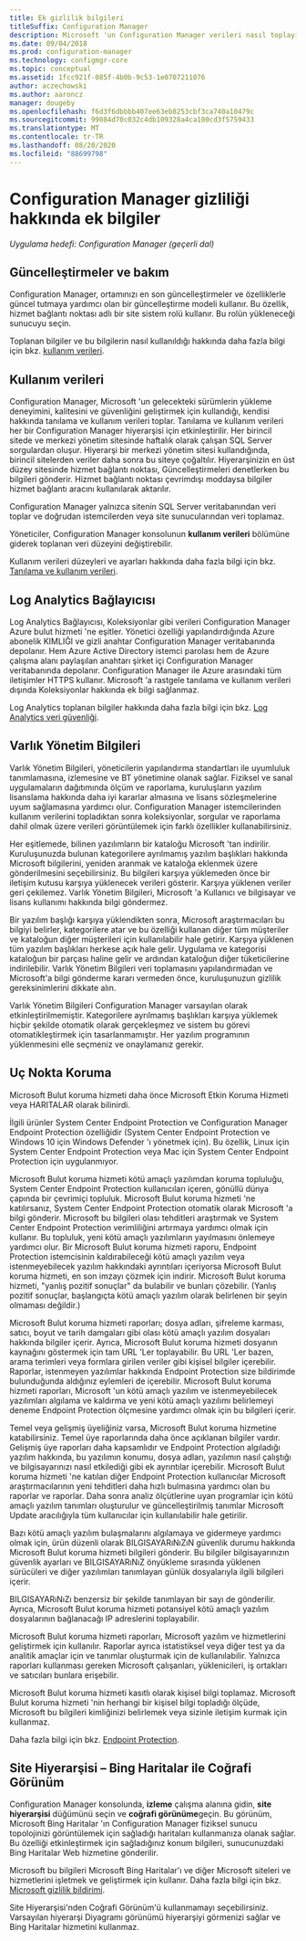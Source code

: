 ```yaml
---
title: Ek gizlilik bilgileri
titleSuffix: Configuration Manager
description: Microsoft 'un Configuration Manager verileri nasıl toplayıp kullandığını öğrenin.
ms.date: 09/04/2018
ms.prod: configuration-manager
ms.technology: configmgr-core
ms.topic: conceptual
ms.assetid: 1fcc921f-085f-4b0b-9c53-1e0707211076
author: aczechowski
ms.author: aaroncz
manager: dougeby
ms.openlocfilehash: f6d3f6dbbbb407ee63eb8253cbf3ca740a10479c
ms.sourcegitcommit: 99084d70c032c4db109328a4ca100cd3f5759433
ms.translationtype: MT
ms.contentlocale: tr-TR
ms.lasthandoff: 08/20/2020
ms.locfileid: "88699798"
---
```

# <a name="additional-information-about-privacy-for-configuration-manager"></a>Configuration Manager gizliliği hakkında ek bilgiler

*Uygulama hedefi: Configuration Manager (geçerli dal)*


## <a name="updates-and-servicing"></a>Güncelleştirmeler ve bakım

Configuration Manager, ortamınızı en son güncelleştirmeler ve özelliklerle güncel tutmaya yardımcı olan bir güncelleştirme modeli kullanır. Bu özellik, hizmet bağlantı noktası adlı bir site sistem rolü kullanır. Bu rolün yükleneceği sunucuyu seçin. 

Toplanan bilgiler ve bu bilgilerin nasıl kullanıldığı hakkında daha fazla bilgi için bkz. [kullanım verileri](#usage-data).



## <a name="usage-data"></a>Kullanım verileri

Configuration Manager, Microsoft 'un gelecekteki sürümlerin yükleme deneyimini, kalitesini ve güvenliğini geliştirmek için kullandığı, kendisi hakkında tanılama ve kullanım verileri toplar.
Tanılama ve kullanım verileri her bir Configuration Manager hiyerarşisi için etkinleştirilir. Her birincil sitede ve merkezi yönetim sitesinde haftalık olarak çalışan SQL Server sorgulardan oluşur. Hiyerarşi bir merkezi yönetim sitesi kullandığında, birincil sitelerden veriler daha sonra bu siteye çoğaltılır. Hiyerarşinizin en üst düzey sitesinde hizmet bağlantı noktası, Güncelleştirmeleri denetlerken bu bilgileri gönderir. Hizmet bağlantı noktası çevrimdışı moddaysa bilgiler hizmet bağlantı aracını kullanılarak aktarılır.

Configuration Manager yalnızca sitenin SQL Server veritabanından veri toplar ve doğrudan istemcilerden veya site sunucularından veri toplamaz.

Yöneticiler, Configuration Manager konsolunun **kullanım verileri** bölümüne giderek toplanan veri düzeyini değiştirebilir.

Kullanım verileri düzeyleri ve ayarları hakkında daha fazla bilgi için bkz. [Tanılama ve kullanım verileri](../diagnostics/diagnostics-and-usage-data.md).



## <a name="log-analytics-connector"></a>Log Analytics Bağlayıcısı

Log Analytics Bağlayıcısı, Koleksiyonlar gibi verileri Configuration Manager Azure bulut hizmeti 'ne eşitler. Yönetici özelliği yapılandırdığında Azure abonelik KIMLIĞI ve gizli anahtar Configuration Manager veritabanında depolanır. Hem Azure Active Directory istemci parolası hem de Azure çalışma alanı paylaşılan anahtarı şirket içi Configuration Manager veritabanında depolanır. Configuration Manager ile Azure arasındaki tüm iletişimler HTTPS kullanır. Microsoft 'a rastgele tanılama ve kullanım verileri dışında Koleksiyonlar hakkında ek bilgi sağlanmaz. 

Log Analytics toplanan bilgiler hakkında daha fazla bilgi için bkz. [Log Analytics veri güvenliği](/azure/log-analytics/log-analytics-data-security).



## <a name="asset-intelligence"></a>Varlık Yönetim Bilgileri

Varlık Yönetim Bilgileri, yöneticilerin yapılandırma standartları ile uyumluluk tanımlamasına, izlemesine ve BT yönetimine olanak sağlar. Fiziksel ve sanal uygulamaların dağıtımında ölçüm ve raporlama, kuruluşların yazılım lisanslama hakkında daha iyi kararlar almasına ve lisans sözleşmelerine uyum sağlamasına yardımcı olur. Configuration Manager istemcilerinden kullanım verilerini topladıktan sonra koleksiyonlar, sorgular ve raporlama dahil olmak üzere verileri görüntülemek için farklı özellikler kullanabilirsiniz.

Her eşitlemede, bilinen yazılımların bir kataloğu Microsoft 'tan indirilir. Kuruluşunuzda bulunan kategorilere ayrılmamış yazılım başlıkları hakkında Microsoft bilgilerini, yeniden aranmak ve kataloğa eklenmek üzere gönderilmesini seçebilirsiniz. Bu bilgileri karşıya yüklemeden önce bir iletişim kutusu karşıya yüklenecek verileri gösterir. Karşıya yüklenen veriler geri çekilemez. Varlık Yönetim Bilgileri, Microsoft 'a Kullanıcı ve bilgisayar ve lisans kullanımı hakkında bilgi göndermez.

Bir yazılım başlığı karşıya yüklendikten sonra, Microsoft araştırmacıları bu bilgiyi belirler, kategorilere atar ve bu özelliği kullanan diğer tüm müşteriler ve kataloğun diğer müşterileri için kullanılabilir hale getirir. Karşıya yüklenen tüm yazılım başlıkları herkese açık hale gelir. Uygulama ve kategorisi kataloğun bir parçası haline gelir ve ardından kataloğun diğer tüketicilerine indirilebilir. Varlık Yönetim Bilgileri veri toplamasını yapılandırmadan ve Microsoft'a bilgi gönderme kararı vermeden önce, kuruluşunuzun gizlilik gereksinimlerini dikkate alın.

Varlık Yönetim Bilgileri Configuration Manager varsayılan olarak etkinleştirilmemiştir. Kategorilere ayrılmamış başlıkları karşıya yüklemek hiçbir şekilde otomatik olarak gerçekleşmez ve sistem bu görevi otomatikleştirmek için tasarlanmamıştır. Her yazılım programının yüklenmesini elle seçmeniz ve onaylamanız gerekir.



## <a name="endpoint-protection"></a>Uç Nokta Koruma

Microsoft Bulut koruma hizmeti daha önce Microsoft Etkin Koruma Hizmeti veya HARITALAR olarak bilinirdi.

İlgili ürünler System Center Endpoint Protection ve Configuration Manager Endpoint Protection özelliğidir (System Center Endpoint Protection ve Windows 10 için Windows Defender 'ı yönetmek için). Bu özellik, Linux için System Center Endpoint Protection veya Mac için System Center Endpoint Protection için uygulanmıyor.

Microsoft Bulut koruma hizmeti kötü amaçlı yazılımdan koruma topluluğu, System Center Endpoint Protection kullanıcıları içeren, gönüllü dünya çapında bir çevrimiçi topluluk. Microsoft Bulut koruma hizmeti 'ne katılırsanız, System Center Endpoint Protection otomatik olarak Microsoft 'a bilgi gönderir. Microsoft bu bilgileri olası tehditleri araştırmak ve System Center Endpoint Protection verimliliğini artırmaya yardımcı olmak için kullanır. Bu topluluk, yeni kötü amaçlı yazılımların yayılmasını önlemeye yardımcı olur. Bir Microsoft Bulut koruma hizmeti raporu, Endpoint Protection istemcisinin kaldırabileceği kötü amaçlı yazılım veya istenmeyebilecek yazılım hakkındaki ayrıntıları içeriyorsa Microsoft Bulut koruma hizmeti, en son imzayı çözmek için indirir. Microsoft Bulut koruma hizmeti, "yanlış pozitif sonuçlar" da bulabilir ve bunları çözebilir. (Yanlış pozitif sonuçlar, başlangıçta kötü amaçlı yazılım olarak belirlenen bir şeyin olmaması değildir.) 

Microsoft Bulut koruma hizmeti raporları; dosya adları, şifreleme karması, satıcı, boyut ve tarih damgaları gibi olası kötü amaçlı yazılım dosyaları hakkında bilgiler içerir. Ayrıca, Microsoft Bulut koruma hizmeti dosyanın kaynağını göstermek için tam URL 'Ler toplayabilir. Bu URL 'Ler bazen, arama terimleri veya formlara girilen veriler gibi kişisel bilgiler içerebilir. Raporlar, istenmeyen yazılımlar hakkında Endpoint Protection size bildirimde bulunduğunda aldığınız eylemleri de içerebilir. Microsoft Bulut koruma hizmeti raporları, Microsoft 'un kötü amaçlı yazılım ve istenmeyebilecek yazılımları algılama ve kaldırma ve yeni kötü amaçlı yazılımı belirlemeyi deneme Endpoint Protection ölçmesine yardımcı olmak için bu bilgileri içerir.

Temel veya gelişmiş üyeliğiniz varsa, Microsoft Bulut koruma hizmetine katabilirsiniz. Temel üye raporlarında daha önce açıklanan bilgiler vardır. Gelişmiş üye raporları daha kapsamlıdır ve Endpoint Protection algıladığı yazılım hakkında, bu yazılımın konumu, dosya adları, yazılımın nasıl çalıştığı ve bilgisayarınızı nasıl etkilediği gibi ek ayrıntılar içerebilir. Microsoft Bulut koruma hizmeti 'ne katılan diğer Endpoint Protection kullanıcılar Microsoft araştırmacılarının yeni tehditleri daha hızlı bulmasına yardımcı olan bu raporlar ve raporlar. Daha sonra analiz ölçütlerine uyan programlar için kötü amaçlı yazılım tanımları oluşturulur ve güncelleştirilmiş tanımlar Microsoft Update aracılığıyla tüm kullanıcılar için kullanılabilir hale getirilir.

Bazı kötü amaçlı yazılım bulaşmalarını algılamaya ve gidermeye yardımcı olmak için, ürün düzenli olarak BILGISAYARıNıZıN güvenlik durumu hakkında Microsoft Bulut koruma hizmeti bilgileri gönderir. Bu bilgiler bilgisayarınızın güvenlik ayarları ve BILGISAYARıNıZ önyükleme sırasında yüklenen sürücüleri ve diğer yazılımları tanımlayan günlük dosyalarıyla ilgili bilgileri içerir.

BILGISAYARıNıZı benzersiz bir şekilde tanımlayan bir sayı de gönderilir. Ayrıca, Microsoft Bulut koruma hizmeti potansiyel kötü amaçlı yazılım dosyalarının bağlanacağı IP adreslerini toplayabilir.

Microsoft Bulut koruma hizmeti raporları, Microsoft yazılım ve hizmetlerini geliştirmek için kullanılır. Raporlar ayrıca istatistiksel veya diğer test ya da analitik amaçlar için ve tanımlar oluşturmak için de kullanılabilir. Yalnızca raporları kullanması gereken Microsoft çalışanları, yüklenicileri, iş ortakları ve satıcıları bunlara erişebilir.

Microsoft Bulut koruma hizmeti kasıtlı olarak kişisel bilgi toplamaz. Microsoft Bulut koruma hizmeti 'nin herhangi bir kişisel bilgi topladığı ölçüde, Microsoft bu bilgileri kimliğinizi belirlemek veya sizinle iletişim kurmak için kullanmaz.

Daha fazla bilgi için bkz. [Endpoint Protection](../../../protect/deploy-use/endpoint-protection.md).



## <a name="site-hierarchy--geographical-view-with-bing-maps"></a>Site Hiyerarşisi – Bing Haritalar ile Coğrafi Görünüm

Configuration Manager konsolunda, **izleme** çalışma alanına gidin, **site hiyerarşisi** düğümünü seçin ve **coğrafi görünüme**geçin. Bu görünüm, Microsoft Bing Haritalar 'ın Configuration Manager fiziksel sunucu topolojinizi görüntülemek için sağladığı haritaları kullanmanıza olanak sağlar. Bu özelliği etkinleştirmek için sağladığınız konum bilgileri, sunucunuzdaki Bing Haritalar Web hizmetine gönderilir.

Microsoft bu bilgileri Microsoft Bing Haritalar'ı ve diğer Microsoft siteleri ve hizmetlerini işletmek ve geliştirmek için kullanır. Daha fazla bilgi için bkz. [Microsoft gizlilik bildirimi](https://privacy.microsoft.com/privacystatement).

Site Hiyerarşisi'nden Coğrafi Görünüm'ü kullanmamayı seçebilirsiniz. Varsayılan hiyerarşi Diyagramı görünümü hiyerarşiyi görmenizi sağlar ve Bing Haritalar hizmetini kullanmaz.